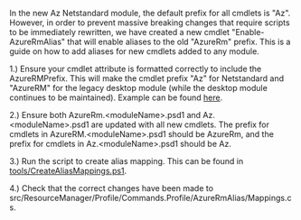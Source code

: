 In the new Az Netstandard module, the default prefix for all cmdlets is "Az".  However, in order to prevent massive breaking changes that require scripts to be immediately rewritten, we have created a new cmdlet "Enable-AzureRmAlias" that will enable aliases to the old "AzureRm" prefix.  This is a guide on how to add aliases for new cmdlets added to any module.

1.) Ensure your cmdlet attribute is formatted correctly to include the AzureRMPrefix.  This will make the cmdlet prefix "Az" for Netstandard and "AzureRM" for the legacy desktop module (while the desktop module continues to be maintained). Example can be found [here](https://github.com/Azure/azure-powershell/blob/preview/src/ResourceManager/Profile/Commands.Profile/Default/GetAzureRmDefault.cs#L29).

2.) Ensure both AzureRm.\<moduleName>.psd1 and Az.\<moduleName>.psd1 are updated with all new cmdlets.  The prefix for cmdlets in AzureRM.\<moduleName>.psd1 should be AzureRm, and the prefix for cmdlets in Az.\<moduleName>.psd1 should be Az.

3.) Run the script to create alias mapping.  This can be found in [tools/CreateAliasMappings.ps1](https://github.com/Azure/azure-powershell/blob/preview/tools/CreateAliasMapping.ps1).

4.) Check that the correct changes have been made to src/ResourceManager/Profile/Commands.Profile/AzureRmAlias/Mappings.cs.